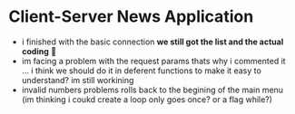 # Client-Server News Application
- i finished with the basic connection **we still got the list and the actual coding** 👀
- im facing a problem with the request params thats why i commented it ... i think we should do it in deferent functions to make it easy to understand? im still workining
- invalid numbers problems rolls back to the begining of the main menu (im thinking i coukd create a loop only goes once? or a flag while?)